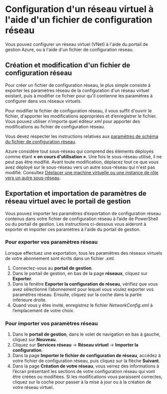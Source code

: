 <properties 
	pageTitle="Configuration d'un réseau virtuel à l'aide d'un fichier de configuration réseau" 
	description="Instructions pour exporter et importer un fichier de configuration réseau pour le portail de gestion Azure afin de créer ou de modifier des réseaux virtuels. " 
	services="virtual-network" 
	documentationCenter="" 
	authors="jimdial" 
	manager="carmonm" 
	editor="tysonn"/>

<tags
	ms.service="virtual-network"
	ms.devlang="na"
	ms.topic="article"
	ms.tgt_pltfrm="na"
	ms.workload="infrastructure-services" 
	ms.date="03/15/2016"
	ms.author="jdial"/>

# Configuration d'un réseau virtuel à l'aide d'un fichier de configuration réseau

Vous pouvez configurer un réseau virtuel (VNet) à l'aide du portail de gestion Azure, ou à l'aide d'un fichier de configuration réseau.

## Création et modification d'un fichier de configuration réseau 
Pour créer un fichier de configuration réseau, le plus simple consiste à exporter les paramètres réseau de la configuration d'un réseau virtuel existant, puis à modifier ce fichier pour qu'il contienne les paramètres à configurer dans vos réseaux virtuels.

Pour modifier le fichier de configuration réseau, il vous suffit d'ouvrir le fichier, d'apporter les modifications appropriées et d’enregistrer le fichier. Vous pouvez utiliser n’importe quel éditeur *xml* pour apporter des modifications au fichier de configuration réseau.

Vous devez respecter les instructions relatives aux [paramètres de schéma du fichier de configuration réseau](https://msdn.microsoft.com/library/azure/jj157100.aspx).

Azure considère tout sous-réseau qui comprend des éléments déployés comme étant **« en cours d'utilisation »**. Une fois le sous-réseau utilisé, il ne peut pas être modifié. Avant toute modification, déplacez tout ce que vous avez déployé sur le sous-réseau vers un autre sous-réseau qui n'est pas modifié. Consultez [Déplacer une machine virtuelle ou une instance de rôle vers un autre sous-réseau](virtual-networks-move-vm-role-to-subnet.md).

## Exportation et importation de paramètres de réseau virtuel avec le portail de gestion  
Vous pouvez importer les paramètres d’exportation de configuration réseau contenus dans votre fichier de configuration réseau à l’aide de PowerShell ou du portail de gestion. Les instructions ci-dessous vous aideront à exporter et importer ces paramètres à l'aide du portail de gestion.

### Pour exporter vos paramètres réseau
Lorsque effectuez une exportation, tous les paramètres des réseaux virtuels de votre abonnement sont écrits dans un fichier .xml.

1. Connectez-vous au **portail de gestion**.
2. Dans le portail de gestion, en bas de la page **réseaux**, cliquez sur **Exporter**.
3. Dans la fenêtre **Exporter la configuration de réseau**, vérifiez que vous avez sélectionné l’abonnement pour lequel vous voulez exporter vos paramètres réseau. Ensuite, cliquez sur la coche dans la partie inférieure droite.
4. Quand vous y êtes invité, enregistrez le fichier *NetworkConfig.xml* à l’emplacement de votre choix.


### Pour importer vos paramètres réseau

1. Dans le **portail de gestion**, dans le volet de navigation en bas à gauche, cliquez sur **Nouveau**.
2. Cliquez sur **Services réseau** -> **Réseau virtuel** -> **Importer la configuration**.
3. Dans la page **Importer le fichier de configuration de réseau**, accédez à votre fichier de configuration réseau, puis cliquez sur la flèche **Suivant**.
4. Dans la page **Création de votre réseau**, vous verrez des informations à l’écran présentant les sections de votre configuration réseau qui vont être créées ou modifiées. Si les modifications vous paraissent correctes, cliquez sur la coche pour passer à la mise à jour ou à la création de votre réseau virtuel.

<!---HONumber=AcomDC_0810_2016-->